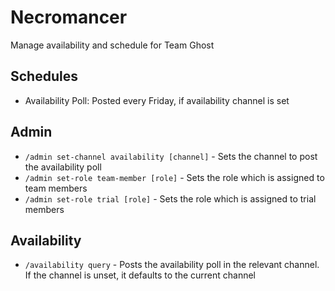 # Necromancer

Manage availability and schedule for Team Ghost

## Schedules

- Availability Poll: Posted every Friday, if availability channel is set

## Admin

- `/admin set-channel availability [channel]` - Sets the channel to post the availability poll
- `/admin set-role team-member [role]` - Sets the role which is assigned to team members
- `/admin set-role trial [role]` - Sets the role which is assigned to trial members

## Availability

- `/availability query` - Posts the availability poll in the relevant channel. If the channel is unset, it defaults to the current channel
